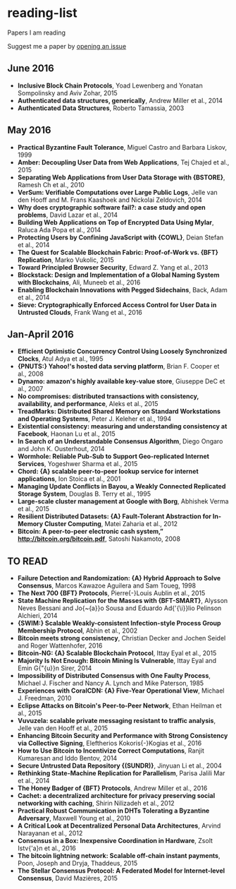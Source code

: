 # reading-list
Papers I am reading

Suggest me a paper by [opening an issue](https://github.com/nicola/reading-list/issues/new)


## June 2016 

-  **Inclusive Block Chain Protocols**, Yoad  Lewenberg and               Yonatan Sompolinsky and
               Aviv Zohar, 2015
-  **Authenticated data structures, generically**, Andrew Miller  et al., 2014
-  **Authenticated Data Structures**, Roberto  Tamassia, 2003

## May 2016 

-  **Practical Byzantine Fault Tolerance**, Miguel  Castro and               Barbara Liskov, 1999
-  **Amber: Decoupling User Data from Web Applications**, Tej Chajed  et al., 2015
-  **Separating Web Applications from User Data Storage with {BSTORE}**, Ramesh Ch et al., 2010
-  **VerSum: Verifiable Computations over Large Public Logs**, Jelle  van den Hooff and               M. Frans Kaashoek and
               Nickolai Zeldovich, 2014
-  **Why does cryptographic software fail?: a case study and open problems**, David Lazar  et al., 2014
-  **Building Web Applications on Top of Encrypted Data Using Mylar**, Raluca Ada Popa  et al., 2014
-  **Protecting Users by Confining JavaScript with {COWL}**, Deian Stefan  et al., 2014
-  **The Quest for Scalable Blockchain Fabric: Proof-of-Work vs. {BFT}
               Replication**, Marko  Vukolic, 2015
-  **Toward Principled Browser Security**, Edward Z. Yang  et al., 2013
-  **Blockstack: Design and Implementation of a Global Naming System with Blockchains**, Ali, Muneeb  et al., 2016
-  **Enabling Blockchain Innovations with Pegged Sidechains**, Back, Adam  et al., 2014
-  **Sieve: Cryptographically Enforced Access Control for User Data in Untrusted Clouds**, Frank Wang  et al., 2016

## Jan-April 2016 

-  **Efficient Optimistic Concurrency Control Using Loosely Synchronized
               Clocks**, Atul Adya  et al., 1995
-  **{PNUTS:} Yahoo!'s hosted data serving platform**, Brian F. Cooper  et al., 2008
-  **Dynamo: amazon's highly available key-value store**, Giuseppe DeC et al., 2007
-  **No compromises: distributed transactions with consistency, availability,
               and performance**, Aleks et al., 2015
-  **TreadMarks: Distributed Shared Memory on Standard Workstations and
               Operating Systems**, Peter J. Keleher  et al., 1994
-  **Existential consistency: measuring and understanding consistency at
               Facebook**, Haonan Lu  et al., 2015
-  **In Search of an Understandable Consensus Algorithm**, Diego  Ongaro and               John K. Ousterhout, 2014
-  **Wormhole: Reliable Pub-Sub to Support Geo-replicated Internet Services**, Yogeshwer Sharma  et al., 2015
-  **Chord: {A} scalable peer-to-peer lookup service for internet applications**, Ion Stoica  et al., 2001
-  **Managing Update Conflicts in Bayou, a Weakly Connected Replicated
               Storage System**, Douglas B. Terry  et al., 1995
-  **Large-scale cluster management at Google with Borg**, Abhishek Verma  et al., 2015
-  **Resilient Distributed Datasets: {A} Fault-Tolerant Abstraction for
               In-Memory Cluster Computing**, Matei Zaharia  et al., 2012
-  **Bitcoin: A peer-to-peer electronic cash system,” http://bitcoin.org/bitcoin.pdf**, Satoshi  Nakamoto, 2008

## TO READ 

-  **Failure Detection and Randomization: {A} Hybrid Approach to Solve
               Consensus**, Marcos  Kawazoe Aguilera and               Sam Toueg, 1998
-  **The Next 700 {BFT} Protocols**, Pierre{-}Louis Aublin  et al., 2015
-  **State Machine Replication for the Masses with {BFT-SMART}**, Alysson  Neves Bessani and               Jo{\~{a}}o Sousa and
               Eduardo Ad{\'{\i}}lio Pelinson Alchieri, 2014
-  **{SWIM:} Scalable Weakly-consistent Infection-style Process Group Membership
               Protocol**, Abhin et al., 2002
-  **Bitcoin meets strong consistency**, Christian  Decker and Jochen Seidel and Roger Wattenhofer, 2016
-  **Bitcoin-NG: {A} Scalable Blockchain Protocol**, Ittay Eyal  et al., 2015
-  **Majority Is Not Enough: Bitcoin Mining Is Vulnerable**, Ittay  Eyal and               Emin G{\"{u}}n Sirer, 2014
-  **Impossibility of Distributed Consensus with One Faulty Process**, Michael  J. Fischer and               Nancy A. Lynch and
               Mike Paterson, 1985
-  **Experiences with CoralCDN: {A} Five-Year Operational View**, Michael  J. Freedman, 2010
-  **Eclipse Attacks on Bitcoin's Peer-to-Peer Network**, Ethan Heilman  et al., 2015
-  **Vuvuzela: scalable private messaging resistant to traffic analysis**, Jelle van den Hooff  et al., 2015
-  **Enhancing Bitcoin Security and Performance with Strong Consistency
               via Collective Signing**, Eleftherios Kokoris{-}Kogias  et al., 2016
-  **How to Use Bitcoin to Incentivize Correct Computations**, Ranjit  Kumaresan and               Iddo Bentov, 2014
-  **Secure Untrusted Data Repository {(SUNDR)}**, Jinyuan Li  et al., 2004
-  **Rethinking State-Machine Replication for Parallelism**, Parisa Jalili Mar et al., 2014
-  **The Honey Badger of {BFT} Protocols**, Andrew Miller  et al., 2016
-  **Cachet: a decentralized architecture for privacy preserving social
               networking with caching**, Shirin Nilizadeh  et al., 2012
-  **Practical Robust Communication in DHTs Tolerating a Byzantine Adversary**, Maxwell Young  et al., 2010
-  **A Critical Look at Decentralized Personal Data Architectures**, Arvind Narayanan  et al., 2012
-  **Consensus in a Box: Inexpensive Coordination in Hardware**, Zsolt Istv{\'a}n  et al., 2016
-  **The bitcoin lightning network: Scalable off-chain instant payments**, Poon,  Joseph and Dryja, Thaddeus, 2015
-  **The Stellar Consensus Protocol: A Federated Model for Internet-level Consensus**, David  Mazières, 2015
